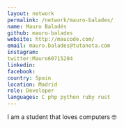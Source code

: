 ```yaml
---
layout: network
permalink: /network/mauro-balades/
name: Mauro Baladés
github: mauro-balades
website: http://maucode.com/
email: mauro.balades@tutanota.com
instagram:
twitter:Mauro60715204
linkedin:
facebook:
country: Spain
location: Madrid
role: Developer
languages: C php python ruby rust
---
```


I am a student that loves computers 🤓
